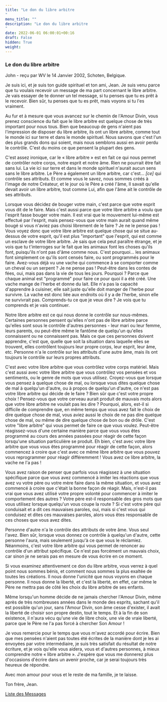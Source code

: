 ```yaml
---
title: "Le don du libre arbitre
"
menu_title: ""
description: "Le don du libre arbitre
"
date: 2022-06-01 06:00:01+00:16
draft: False
hidden: True
weight:
---
```

### Le don du libre arbitre

John - reçu par WV le 14 Janvier 2002, Schoten, Belgique.

Je suis ici, et je suis ton guide spirituel et ton ami, Jean. Je suis venu parce que tu voulais recevoir un message de ma part concernant le libre arbitre. Je vais essayer de te donner un tel message, si tu penses que tu es prêt à le recevoir. Bien sûr, tu penses que tu es prêt, mais voyons si tu l'es vraiment.

Au fur et à mesure que vous avancez sur le chemin de l'Amour Divin, vous prenez conscience du fait que le libre arbitre est quelque chose de très important pour nous tous. Bien que beaucoup de gens n'aient pas l'impression de disposer du libre arbitre, ils ont un libre arbitre, comme tout le monde ici sur terre et dans le monde spirituel. Nous savons que c'est l'un des plus grands dons qui soient, mais nous semblons aussi en avoir perdu le contrôle. C'est du moins ce que pensent la plupart des gens.

C'est assez ironique, car le « libre arbitre » est en fait ce qui nous permet de contrôler notre corps, notre esprit et notre âme. Rien ne pourrait être fait sans lui. La vie ici sur terre et dans le monde spirituel n'aurait aucun sens sans le libre arbitre. Le Père a également un libre arbitre, car c'est... *[ce]* qui contrôle ses attributs. Et comme vous le savez, nous sommes créés à l'image de notre Créateur, et le jour où le Père a créé l'âme, Il savait qu'elle devait avoir un libre arbitre, tout comme Lui, afin que l'âme ait le contrôle de ses attributs.

Lorsque vous décidez de bouger votre main, c'est parce que votre esprit vous dit de le faire. Mais c'est aussi parce que votre libre arbitre a voulu que l'esprit fasse bouger votre main. Il est vrai que le mouvement lui-même est effectué par l'esprit, mais pensez-vous que votre main aurait quand même bougé si vous n'aviez pas choisi librement de le faire ? Je ne le pense pas ! Vous voyez donc que votre libre arbitre est quelque chose qui se situe au-dessus de votre esprit, qu'il est plus "important" que l'esprit, qui est comme un esclave de votre libre arbitre. Je sais que cela peut paraître étrange, et je vois que tu t'interroges sur le fait que les animaux font les choses qu'ils font, puisqu'ils n'ont pas d'âme comme nous. C'est pourquoi... les animaux font simplement ce qu'ils sont censés faire, ou sont programmés pour le faire. Avez-vous déjà vu une vache qui commence à se comporter comme un cheval ou un serpent ? Je ne pense pas ! Peut-être dans les contes de fées, oui, mais pas dans la vie de tous les jours. Pourquoi ? Parce que chaque animal est "programmé" pour faire ce pour quoi il a été créé. Une vache mange de l'herbe et donne du lait. Elle n'a pas la capacité d'apprendre à cuisiner, elle sait juste qu'elle doit manger de l'herbe pour survivre. La vache est donc liée aux endroits où il y a de l'herbe, sinon elle ne survivrait pas. Comprends-tu ce que je veux dire ? Je vois que tu comprends et je vais continuer.

Notre libre arbitre est ce qui nous donne le contrôle sur nous-mêmes. Certaines personnes pensent qu'elles n'ont pas de libre arbitre parce qu'elles sont sous le contrôle d'autres personnes - leur mari ou leur femme, leurs parents, ou peut-être même le fantôme de quelqu'un qu'elles connaissent ou ne connaissent pas. Mais ce que ces personnes doivent apprendre, c'est que, quelle que soit la situation dans laquelle elles se trouvent, elles contrôlent toujours leur propre corps, leur esprit, leur âme, etc. Personne n'a le contrôle sur les attributs d'une autre âme, mais ils ont toujours le contrôle sur leurs propres attributs.

C'est avec votre libre arbitre que vous contrôlez votre corps matériel. Mais c'est aussi avec votre libre arbitre que vous contrôlez vos pensées et vos sentiments, ou le genre de mots que vous utilisez. Croyez-vous que lorsque vous pensez à quelque chose de mal, ou lorsque vous dites quelque chose de mal à quelqu'un d'autre, ou à propos de quelqu'un d'autre, ce n'est pas votre libre arbitre qui décide de le faire ? Bien sûr que c'est votre propre choix ! Pensez-vous que votre cerveau aurait produit de mauvais mots alors que votre libre arbitre ne voulait pas les dire ? Pourquoi, alors, est-il si difficile de comprendre que, en même temps que vous avez fait le choix de dire quelque chose de mal, vous aviez aussi le choix de ne pas dire quelque chose de mal, ou même de dire quelque chose de bon ou de drôle. C'est votre "libre arbitre" qui vous permet de faire ce que vous voulez. Peut-être réagissez-vous d'une certaine manière parce que vous vous êtes programmé au cours des années passées pour réagir de cette façon lorsqu'une situation particulière se produit. Eh bien, c'est avec votre libre arbitre que vous vous êtes programmé pour réagir de cette façon, alors commencez à croire que c'est avec ce même libre arbitre que vous pouvez vous reprogrammer pour réagir différemment ! Vous avez ce libre arbitre, la vache ne l'a pas !

Vous avez raison de penser que parfois vous réagissez à une situation spécifique parce que vous avez commencé à imiter les réactions que vous avez vu votre père ou votre mère faire dans la même situation, et vous avez commencé à croire que c'était la bonne façon de réagir. Mais, n'est-il pas vrai que vous avez utilisé votre propre volonté pour commencer à imiter le comportement des autres ? Votre père est-il responsable des gros mots que vous utilisez lorsque quelqu'un vous coupe la route ? Si c'est votre père qui conduisait et a dit ces mauvaises paroles, oui, mais si c'est vous qui conduisez et dites ces mauvaises paroles, alors vous êtes responsable de ces choses que vous avez dites.

Personne d'autre n'a le contrôle des attributs de votre âme. Vous seul l'avez. Bien sûr, lorsque vous donnez ce contrôle à quelqu'un d'autre, cette personne l'aura, mais seulement jusqu'à ce que vous le réclamiez. Néanmoins, c'est votre libre arbitre qui vous permet de renoncer au contrôle d'un attribut spécifique. Ce n'est pas forcément un mauvais choix, car sinon je ne serais pas en mesure de vous écrire en ce moment.

Si vous examinez attentivement ce don du libre arbitre, vous verrez à quel point nous sommes bénis, et comment nous sommes la plus exaltée de toutes les créations. Il nous donne l'unicité que nous voyons en chaque personne. Il nous donne la liberté, et c'est la liberté, en effet, car même le Père ne mettra pas de côté les choix du libre arbitre de ses enfants.

Même lorsqu'un homme décide de ne jamais chercher l'Amour Divin, même après de très nombreuses années dans le monde des esprits, sachant qu'il est possible qu'un jour, sans l'Amour Divin, son âme cesse d'exister, il avait la liberté de choisir son propre destin, tout le temps. Et à la fin de son existence, il n'aura vécu qu'une vie de libre choix, une vie de vraie liberté, parce que le Père ne l'a pas forcé à chercher Son Amour !

Je vous remercie pour le temps que vous m'avez accordé pour écrire. Bien que mes pensées n'aient pas toutes été écrites de la manière dont je les ai envoyées par votre intermédiaire, je suis très satisfait du résultat de notre écriture, et je vois qu'elle vous aidera, vous et d'autres personnes, à mieux comprendre notre « libre arbitre ». J'espère que vous me donnerez plus d'occasions d'écrire dans un avenir proche, car je serai toujours très heureux de répondre.

Avec mon amour pour vous et le reste de ma famille, je te laisse.

Ton frère, Jean.

[Liste des Messages](/fr-contemporary-messages/fr-contemporary-messages-by-date-order/fr-contemporary-messages-2002)
